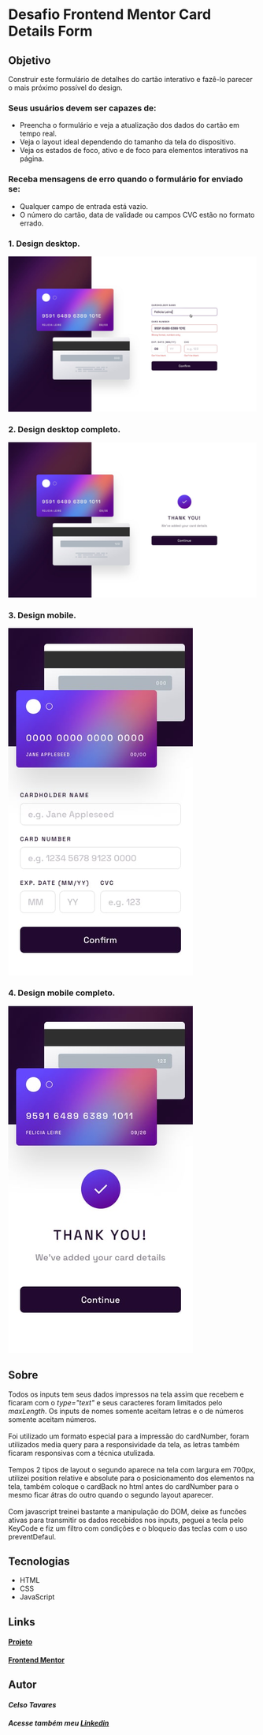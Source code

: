 # Desafio Frontend Mentor Card Details Form

## Objetivo

Construir este formulário de detalhes do cartão interativo e fazê-lo parecer o mais próximo possível do design.
    
### Seus usuários devem ser capazes de:

*   Preencha o formulário e veja a atualização dos dados do cartão em tempo real.
*   Veja o layout ideal dependendo do tamanho da tela do dispositivo.
*   Veja os estados de foco, ativo e de foco para elementos interativos na página.
   
### Receba mensagens de erro quando o formulário for enviado se:
   
*   Qualquer campo de entrada está vazio.
*   O número do cartão, data de validade ou campos CVC estão no formato errado.

### 1. Design desktop.
![Arquivo Original](design/active-states.jpg)

### 2. Design desktop completo.
![Arquivo Original](https://raw.githubusercontent.com/CelsoTavares/Card-details-form-main/main/design/complete-state-desktop.jpg)

### 3. Design mobile.
![Arquivo Original](https://raw.githubusercontent.com/CelsoTavares/Card-details-form-main/main/design/mobile-design.jpg)

### 4. Design mobile completo.
![Arquivo Original](https://raw.githubusercontent.com/CelsoTavares/Card-details-form-main/main/design/complete-state-mobile.jpg)

## Sobre 

Todos os inputs tem seus dados impressos na tela assim que recebem e ficaram com o *type="text"* e seus caracteres foram limitados pelo *maxLength*. Os inputs de nomes somente aceitam letras e o de números somente aceitam números. <br><br>
Foi utilizado um formato especial para a impressão do cardNumber, foram utilizados media query para a responsividade da tela, as letras também ficaram responsivas com a técnica utulizada. <br><br>
Tempos 2 tipos de layout o segundo aparece na tela com largura em 700px, utilizei position relative e absolute para o posicionamento dos elementos na tela, também coloque o cardBack no html antes do cardNumber para o mesmo ficar átras do outro quando o segundo layout aparecer. <br><br>
Com javascript treinei bastante a manipulação do DOM, deixe as funcões ativas para transmitir os dados recebidos nos inputs, peguei a tecla pelo KeyCode e fiz um filtro com condições e o bloqueio das teclas com o uso preventDefaul.

## Tecnologias

*   HTML 
*   CSS  
*   JavaScript

## Links

#### [Projeto](https://celsotavares.github.io/Card-details-form-main/)
#### [Frontend Mentor](https://www.frontendmentor.io/profile/CelsoTavares)
    
## Autor

#### *Celso Tavares*
   
#####                                           Acesse também meu [Linkedin](https://www.linkedin.com/in/celsotavaresjunior/)
